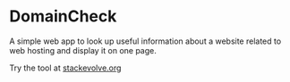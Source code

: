 # DomainCheck
A simple web app to look up useful information about a website related to web hosting and display it on one page.

Try the tool at <a href="https://staclevolve.org">stackevolve.org</a>
